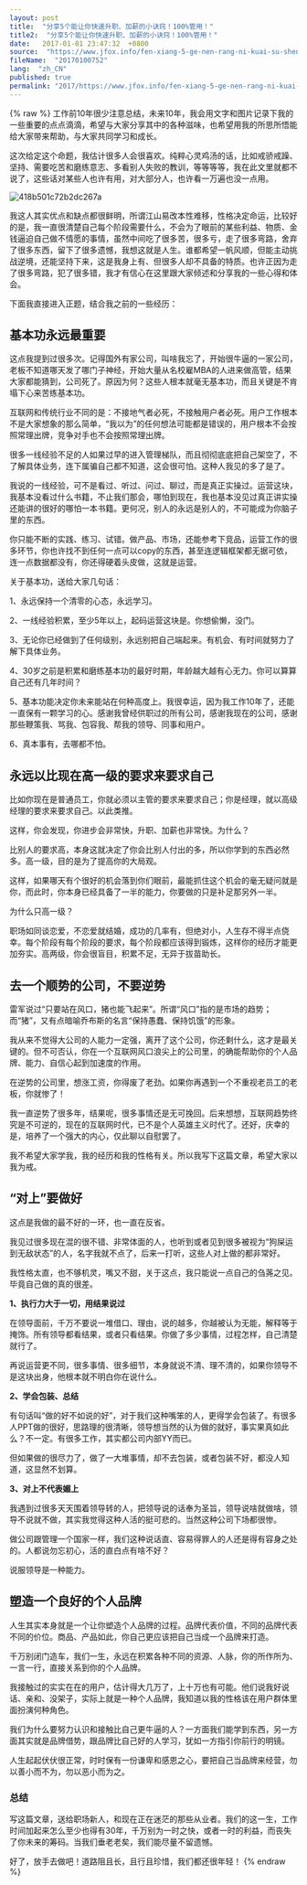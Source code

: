 ```yaml
---
layout: post
title:  "分享5个能让你快速升职、加薪的小诀窍！100%管用！"
title2:  "分享5个能让你快速升职、加薪的小诀窍！100%管用！"
date:   2017-01-01 23:47:32  +0800
source:  "https://www.jfox.info/fen-xiang-5-ge-nen-rang-ni-kuai-su-sheng-zhi-jia-xin-de-xiao-jue-qiao-100-guan-yong.html"
fileName:  "20170100752"
lang:  "zh_CN"
published: true
permalink: "2017/https://www.jfox.info/fen-xiang-5-ge-nen-rang-ni-kuai-su-sheng-zhi-jia-xin-de-xiao-jue-qiao-100-guan-yong.html"
---
```

{% raw %}
工作前10年很少注意总结，未来10年，我会用文字和图片记录下我的一些重要的点点滴滴，希望与大家分享其中的各种滋味，也希望用我的所思所悟能给大家带来帮助，与大家共同学习和成长。

这次给定这个命题，我估计很多人会很喜欢。纯粹心灵鸡汤的话，比如戒骄戒躁、坚持、需要吃苦和磨练意志、多看别人失败的教训，等等等等，我在此文里就都不说了，这些话对某些人也许有用，对大部分人，也许看一万遍也没一点用。

![418b501c72b2dc267a](/wp-content/uploads/2015/05/418b501c72b2dc267a.jpg)

我这人其实优点和缺点都很鲜明，所谓江山易改本性难移，性格决定命运，比较好的是，我一直很清楚自己每个阶段需要什么，不会为了眼前的某些利益、物质、金钱逼迫自己做不情愿的事情，虽然中间吃了很多苦，很多亏，走了很多弯路，舍弃了很多东西，留下了很多遗憾，我想这就是人生。谁都希望一帆风顺，但能主动挑战逆境，还能坚持下来，这是我身上有、但很多人却不具备的特质。也许正因为走了很多弯路，犯了很多错，我才有信心在这里跟大家倾述和分享我的一些心得和体会。

下面我直接进入正题，结合我之前的一些经历：

## **基本功永远最重要**

这点我提到过很多次。记得国外有家公司，叫啥我忘了，开始很牛逼的一家公司，老板不知道哪天发了哪门子神经，开始大量从名校雇MBA的人进来做高管，结果大家都能猜到，公司死了。原因为何？这些人根本就毫无基本功，而且关键是不肯塌下心来苦练基本功。

互联网和传统行业不同的是：不接地气者必死，不接触用户者必死。用户工作根本不是大家想象的那么简单，“我以为”的任何想法可能都是错误的，用户根本不会按照常理出牌，竞争对手也不会按照常理出牌。

很多一线经验不足的人如果过早的进入管理梯队，而且彻彻底底把自己架空了，不了解具体业务，连下属骗自己都不知道，这会很可怕。这种人我见的多了是了。

我说的一线经验，可不是看过、听过、问过、聊过，而是真正实操过。运营这块，我基本没看过什么书籍，不止我们那会，哪怕到现在，我也基本没见过真正讲实操还能讲的很好的哪怕一本书籍。更何况，别人的永远是别人的，不可能成为你脑子里的东西。

你只能不断的实践、练习、试错。做产品、市场，还能参考下竞品，运营工作的很多环节，你也许找不到任何一点可以copy的东西，甚至连逻辑框架都无据可依，连一点数据都没有，你还得硬着头皮做，这就是运营。

关于基本功，送给大家几句话：

1、永远保持一个清零的心态，永远学习。

2、一线经验积累，至少5年以上，起码运营这块是。你想偷懒，没门。

3、无论你已经做到了任何级别，永远别把自己端起来。有机会、有时间就努力了解下具体业务。

4、30岁之前是积累和磨练基本功的最好时期，年龄越大越有心无力。你可以算算自己还有几年时间？

5、基本功能决定你未来能站在何种高度上。我很幸运，因为我工作10年了，还能一直保有一颗学习的心。感谢我曾经供职过的所有公司，感谢我现在的公司，感谢那些鞭策我、骂我、包容我、帮我的领导、同事和用户。

6、真本事有，去哪都不怕。

## **永远以比现在高一级的要求来要求自己**

比如你现在是普通员工，你就必须以主管的要求来要求自己；你是经理，就以高级经理的要求来要求自己。以此类推。

这样，你会发现，你进步会非常快，升职、加薪也非常快。为什么？

比别人的要求高，本身这就决定了你会比别人付出的多，所以你学到的东西必然多。高一级，目的是为了提高你的大局观。

这样，如果哪天有个很好的机会落到你们眼前，最能抓住这个机会的毫无疑问就是你，而此时，你本身已经具备了一半的能力，你要做的只是补足那另外一半。

为什么只高一级？

职场如同谈恋爱，不恋爱就结婚，成功的几率有，但绝对小，人生存不得半点侥幸。每个阶段有每个阶段的要求，每个阶段都应该得到锻炼，这样你的经历才能更加夯实。高两级，你会很盲目，积累不足，无异于拔苗助长。

## **去一个顺势的公司，不要逆势**

雷军说过“只要站在风口，猪也能飞起来”。所谓“风口”指的是市场的趋势；而“猪”，又有点暗喻乔布斯的名言“保持愚蠢、保持饥饿”的形象。

我从来不觉得大公司的人能力一定强，离开了这个公司，你还剩什么，这才是最关键的。但不可否认，你在一个互联网风口浪尖上的公司里，的确能帮助你的个人品牌、能力、自信心起到加速度的作用。

在逆势的公司里，想涨工资，你得废了老劲。如果你再遇到一个不重视老员工的老板，你就惨了！

我一直逆势了很多年，结果呢，很多事情还是无可挽回。后来想想，互联网趋势终究是不可逆的，现在的互联网时代，已不是个人英雄主义时代了。还好，庆幸的是，培养了一个强大的内心，仅此聊以自慰罢了。

我不希望大家学我，我的经历和我的性格有关。所以我写下这篇文章，希望大家以我为戒。

## **“对上”要做好**

这点是我做的最不好的一环，也一直在反省。

我见过很多现在混的很不错、非常体面的人，也听到或者见到很多被视为“狗屎运到无敌状态”的人，名字我就不点了，后来一打听，这些人对上做的都非常好。

我性格太直，也不够机灵，嘴又不甜，关于这点，我只能说一点自己的刍荛之见。毕竟自己做的真的很差。

**1、执行力大于一切，用结果说过**

在领导面前，千万不要说一堆借口、理由，说的越多，你越被认为无能，解释等于掩饰。所有领导都看结果，或者只看结果。你做了多少事情，过程怎样，自己清楚就行了。

再说运营更不同，很多事情、很多细节，本身就说不清、理不清的，如果你领导不是这块出身，他根本就不明白你在说什么。

**2、学会包装、总结**

有句话叫“做的好不如说的好”，对于我们这种嘴笨的人，更得学会包装了。有很多人PPT做的很好，思路理的很清晰，领导想当然的认为做的就好，事实果真如此么？不一定。有很多工作，其实都公司内部YY而已。

但如果做的很尽力了，做了一大堆事情，却不去包装，或者包装不好，都没人知道，这显然不划算。

**3、对上不代表媚上**

我遇到过很多天天围着领导转的人，把领导说的话奉为圣旨，领导说啥就做啥，领导不说就不做，其实我觉得这种人活的挺可悲的。当然这种公司下场都很惨。

做公司跟管理一个国家一样，我们这种说话直、容易得罪人的人还是得有容身之处的。人都说勿忘初心，活的直白点有啥不好？

说服领导是一种能力。

## **塑造一个良好的个人品牌**

人生其实本身就是一个让你塑造个人品牌的过程。品牌代表价值，不同的品牌代表不同的价位。商品、产品如此，你自己更应该把自己当成一个品牌来打造。

千万别闭门造车，我们一生，永远在积累各种不同的资源、人脉，你的所作所为、一言一行，直接关系到你的个人品牌。

我接触过的实实在在的用户，估计得大几万了，上十万也有可能。他们说我好说话、亲和、没架子，实际上就是一种个人品牌，我知道以我的性格该在用户群体里面扮演何种角色。

我们为什么要努力认识和接触比自己更牛逼的人？一方面我们能学到东西，另一方面其实就是品牌借势，跟品牌比自己好的人学习，犹如一方指引你前行的明镜。

人生起起伏伏很正常，时时保有一份谦卑和感恩之心，要把自己当品牌来经营，勿以善小而不为，勿以恶小而为之。

### **总结**

写这篇文章，送给职场新人，和现在正在迷茫的那些从业者。我们的这一生，工作时间加起来怎么至少也得有30年，千万别为一时之快，或者一时的利益，而丧失了你未来的筹码。当我们垂老老矣，我们能尽量不留遗憾。

好了，放手去做吧！道路阻且长，且行且珍惜，我们都还很年轻！
{% endraw %}

